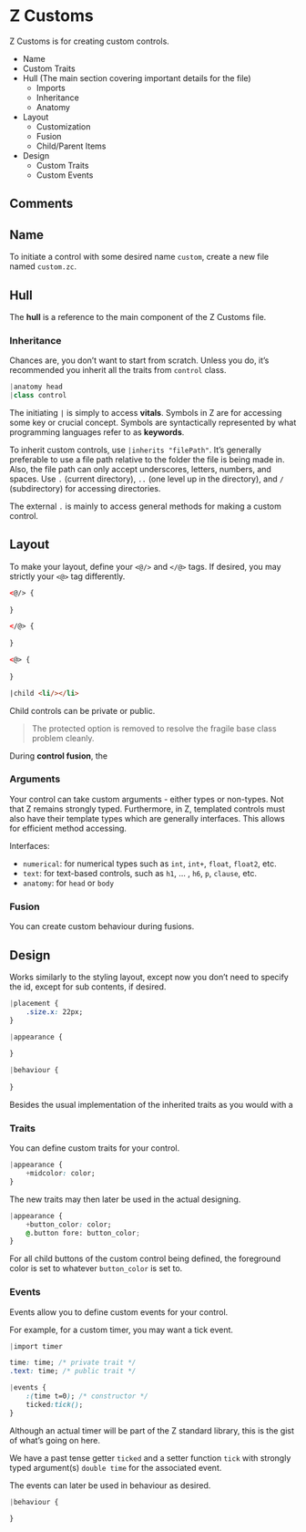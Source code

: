 # Z Customs

Z Customs is for creating custom controls. 

* Name
* Custom Traits
* Hull (The main section covering important details for the file)
  * Imports
  * Inheritance
  * Anatomy
* Layout
  * Customization
  * Fusion
  * Child/Parent Items
* Design
  * Custom Traits
  * Custom Events

## Comments



## Name

To initiate a control with some desired name `custom`, create a new file named `custom.zc`.

## Hull

The **hull** is a reference to the main component of the Z Customs file. 

### Inheritance

Chances are, you don’t want to start from scratch. Unless you do, it’s recommended you inherit all the traits from `control` class.

```python
|anatomy head
|class control
```

The initiating `|` is simply to access **vitals**. Symbols in Z are for accessing some key or crucial concept. Symbols are syntactically represented by what programming languages refer to as **keywords**. 

To inherit custom controls, use `|inherits "filePath"`. It’s generally preferable to use a file path relative to the folder the file is being made in. Also, the file path can only accept underscores, letters, numbers, and spaces. Use `.` (current directory), `..` (one level up in the directory), and `/` (subdirectory) for accessing directories.

The external `.` is mainly to access general methods for making a custom control.

## Layout

To make your layout, define your `<@/>` and `</@>` tags. If desired, you may strictly your `<@>` tag differently.

```html
<@/> {
	
}

</@> {
	
}

<@> {
    
}

|child <li/></li>
```

Child controls can be private or public. 

> The protected option is removed to resolve the fragile base class problem cleanly.

During **control fusion**, the 

### Arguments

Your control can take custom arguments - either types or non-types. Not that Z remains strongly typed. Furthermore, in Z, templated controls must also have their template types which are generally interfaces. This allows for efficient method accessing. 

Interfaces:

* `numerical`: for numerical types such as `int`, `int+`, `float`, `float2`, etc.
* `text`: for text-based controls, such as `h1`, … , `h6`, `p`, `clause`, etc.
* `anatomy`: for `head` or `body`

### Fusion

You can create custom behaviour during fusions.

## Design

Works similarly to the styling layout, except now you don’t need to specify the id, except for sub contents, if desired.

```css
|placement {
	.size.x: 22px;
}

|appearance {
    
}

|behaviour {
    
}
```

Besides the usual implementation of the inherited traits as you would with a 

### Traits

You can define custom traits for your control. 

```Css
|appearance {
    +midcolor: color;
}
```

The new traits may then later be used in the actual designing.

```css
|appearance {
    +button_color: color;
    @.button fore: button_color;
}
```

For all child buttons of the custom control being defined, the foreground color is set to whatever `button_color` is set to.

### Events

Events allow you to define custom events for your control. 

For example, for a custom timer, you may want a tick event.

```css
|import timer

time: time; /* private trait */
.text: time; /* public trait */

|events {
    :(time t=0); /* constructor */
    ticked:tick();
}
```

Although an actual timer will be part of the Z standard library, this is the gist of what’s going on here.

We have a past tense getter `ticked` and a setter function `tick` with strongly typed argument(s) `double time` for the associated event. 

The events can later be used in behaviour as desired.

```css
|behaviour {
    
}
```


